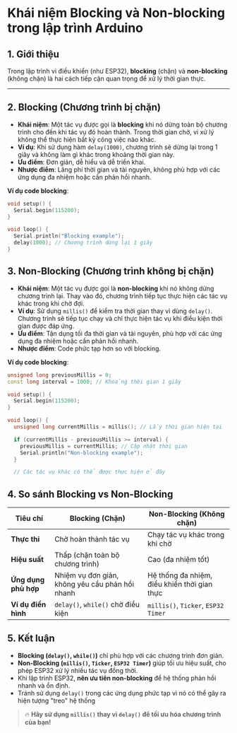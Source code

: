 # Khái niệm Blocking và Non-blocking trong lập trình Arduino

## 1. Giới thiệu  
Trong lập trình vi điều khiển (như ESP32), **blocking** (chặn) và **non-blocking** (không chặn) là hai cách tiếp cận quan trọng để xử lý thời gian thực.

---

## 2. Blocking (Chương trình bị chặn)  

- **Khái niệm**: Một tác vụ được gọi là **blocking** khi nó dừng toàn bộ chương trình cho đến khi tác vụ đó hoàn thành. Trong thời gian chờ, vi xử lý không thể thực hiện bất kỳ công việc nào khác.
- **Ví dụ**: Khi sử dụng hàm `delay(1000)`, chương trình sẽ dừng lại trong 1 giây và không làm gì khác trong khoảng thời gian này.
- **Ưu điểm**: Đơn giản, dễ hiểu và dễ triển khai.
- **Nhược điểm**: Lãng phí thời gian và tài nguyên, không phù hợp với các ứng dụng đa nhiệm hoặc cần phản hồi nhanh.

**Ví dụ code blocking**:
```cpp
void setup() {
  Serial.begin(115200);
}

void loop() {
  Serial.println("Blocking example");
  delay(1000); // Chương trình dừng lại 1 giây
}
```

## 3. Non-Blocking (Chương trình không bị chặn) 

- **Khái niệm**: Một tác vụ được gọi là **non-blocking** khi nó không dừng chương trình lại. Thay vào đó, chương trình tiếp tục thực hiện các tác vụ khác trong khi chờ đợi.
- **Ví dụ**: Sử dụng `millis()` để kiểm tra thời gian thay vì dùng `delay()`. Chương trình sẽ tiếp tục chạy và chỉ thực hiện tác vụ khi điều kiện thời gian được đáp ứng.
- **Ưu điểm**: Tận dụng tối đa thời gian và tài nguyên, phù hợp với các ứng dụng đa nhiệm hoặc cần phản hồi nhanh.
- **Nhược điểm**: Code phức tạp hơn so với blocking.

**Ví dụ code blocking**:
```cpp
unsigned long previousMillis = 0;
const long interval = 1000; // Khoảng thời gian 1 giây

void setup() {
  Serial.begin(115200);
}

void loop() {
  unsigned long currentMillis = millis(); // Lấy thời gian hiện tại

  if (currentMillis - previousMillis >= interval) {
    previousMillis = currentMillis; // Cập nhật thời gian
    Serial.println("Non-blocking example");
  }

  // Các tác vụ khác có thể được thực hiện ở đây
```

## 4. So sánh Blocking vs Non-Blocking  

| Tiêu chí             | Blocking (Chặn)                   | Non-Blocking (Không chặn)       |
|----------------------|----------------------------------|---------------------------------|
| **Thực thi**        | Chờ hoàn thành tác vụ            | Chạy tác vụ khác trong khi chờ  |
| **Hiệu suất**       | Thấp (chặn toàn bộ chương trình) | Cao (đa nhiệm tốt)             |
| **Ứng dụng phù hợp**| Nhiệm vụ đơn giản, không yêu cầu phản hồi nhanh | Hệ thống đa nhiệm, điều khiển thời gian thực |
| **Ví dụ điển hình** | `delay()`, `while()` chờ điều kiện | `millis()`, `Ticker`, `ESP32 Timer` |

## 5. Kết luận  

- **Blocking (`delay()`, `while()`)** chỉ phù hợp với các chương trình đơn giản.  
- **Non-Blocking (`millis()`, `Ticker`, `ESP32 Timer`)** giúp tối ưu hiệu suất, cho phép ESP32 xử lý nhiều tác vụ đồng thời.  
- Khi lập trình ESP32, **nên ưu tiên non-blocking** để hệ thống phản hồi nhanh và ổn định.  
- Tránh sử dụng `delay()` trong các ứng dụng phức tạp vì nó có thể gây ra hiện tượng "treo" hệ thống

> 🔥 **Hãy sử dụng `millis()` thay vì `delay()` để tối ưu hóa chương trình của bạn!**  

